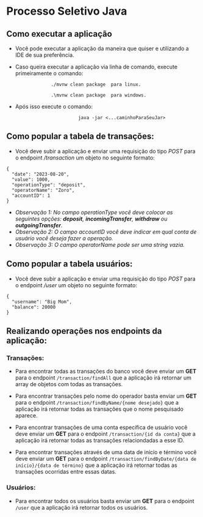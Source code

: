 # Processo Seletivo Java

## Como executar a aplicação 

- Você pode executar a aplicação da maneira que quiser e utilizando a IDE de sua preferência. 
- Caso queira executar a aplicação via linha de comando, execute primeiramente o comando:

                   ./mvnw clean package  para linux.

                   .\mvnw clean package  para windows.
- Após isso execute o comando: 

                             java -jar <...caminhoParaSeuJar>

## Como popular a tabela de transações:

- Você deve subir a aplicação e enviar uma requisição do tipo *POST* para o endpoint */transaction* um objeto no seguinte formato:

```
{
  "date": "2023-08-20",
  "value": 1000,
  "operationType": "deposit",
  "operatorName": "Zoro",
  "accountID": 1
}
```

- *Observação 1: No campo operationType você deve colocar as seguintes opções: **deposit**, **incomingTransfer**, **withdraw** ou **outgoingTransfer**.*
- *Observação 2: O campo accountID você deve indicar em qual conta de usuário você deseja fazer a operação.*
- *Observação 3: O campo operatorName pode ser uma string vazia.*

## Como popular a tabela usuários:
- Você deve subir a aplicação e enviar uma requisição do tipo *POST* para o endpoint */user* um objeto no seguinte formato:
```
{
  "username": "Big Mom",
  "balance": 20000
}
```

## Realizando operações nos endpoints da aplicação:
### Transações:
- Para encontrar todas as transações do banco você deve enviar um **GET** para o endpoint ```/transaction/findAll``` que a aplicação irá retornar um array de objetos com todas as transações.
  
- Para encontrar transações pelo nome do operador basta enviar um **GET** para o endpoint ```/transaction/findByName/{nome desejado}``` que a aplicação irá retornar todas as transações que o nome pesquisado aparece.
  
- Para encontrar transações de uma conta específica de usuário você deve enviar um **GET** para o endpoint ```/transaction/{id da conta}``` que a aplicação irá retornar todas as transações relaciondadas a esse ID.
  
- Para encontrar transações através de uma data de início e término você deve enviar um **GET** para o endpoint ```/transaction/findByDate/{data de início}/{data de término}``` que a aplicação irá retornar todas as transações ocorridas entre essas datas.

### Usuários:
- Para encontrar todos os usuários basta enviar um **GET** para  o endpoint ```/user``` que a aplicação irá retornar todos os usuários.
